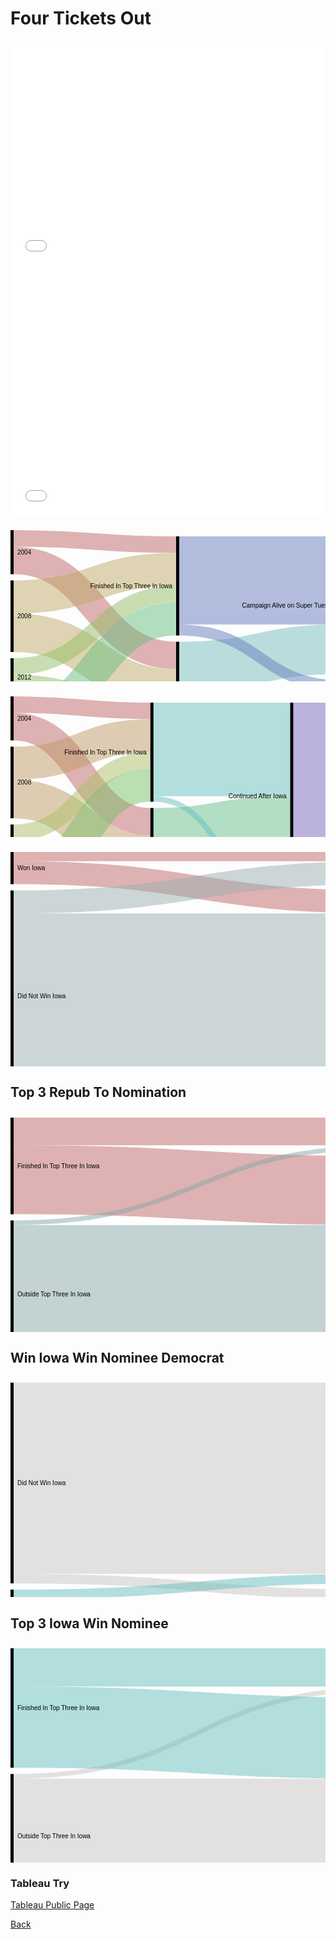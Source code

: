 # Four Tickets Out

<iframe title="Iowa: &quot;Too White, Too Old, Too Rural&quot;?" aria-label="Dot Plot" id="datawrapper-chart-GLH9i" src="//datawrapper.dwcdn.net/GLH9i/2/" scrolling="no" frameborder="0" style="width: 0; min-width: 100% !important; border: none;" height="359"></iframe><script type="text/javascript">!function(){"use strict";window.addEventListener("message",function(a){if(void 0!==a.data["datawrapper-height"])for(var e in a.data["datawrapper-height"]){var t=document.getElementById("datawrapper-chart-"+e)||document.querySelector("iframe[src*='"+e+"']");t&&(t.style.height=a.data["datawrapper-height"][e]+"px")}})}();</script>

<iframe title="Obama's Steady Ascent" aria-label="Interactive line chart" id="datawrapper-chart-vhmvr" src="//datawrapper.dwcdn.net/vhmvr/1/" scrolling="no" frameborder="0" style="width: 0; min-width: 100% !important; border: none;" height="400"></iframe><script type="text/javascript">!function(){"use strict";window.addEventListener("message",function(a){if(void 0!==a.data["datawrapper-height"])for(var e in a.data["datawrapper-height"]){var t=document.getElementById("datawrapper-chart-"+e)||document.querySelector("iframe[src*='"+e+"']");t&&(t.style.height=a.data["datawrapper-height"][e]+"px")}})}();</script>

<svg width="800" height="400" xmlns="http://www.w3.org/2000/svg"><g transform="translate(0, 10)"><g class="links" fill="none" stroke-opacity="0.5"><path d="M5,48.4523809523809C135,48.4523809523809,135,200.59523809523813,265,200.59523809523813" stroke-width="44.04761904761905" style="stroke: rgb(191, 105, 105);"></path><path d="M5,13.214285714285658C135,13.214285714285658,135,23.21428571428583,265,23.21428571428583" stroke-width="26.42857142857143" style="stroke: rgb(191, 105, 105);"></path><path d="M5,164.16666666666657C135,164.16666666666657,135,253.452380952381,265,253.452380952381" stroke-width="61.66666666666667" style="stroke: rgb(191, 169, 105);"></path><path d="M5,106.9047619047618C135,106.9047619047618,135,62.857142857142975,265,62.857142857142975" stroke-width="52.85714285714286" style="stroke: rgb(191, 169, 105);"></path><path d="M5,249.04761904761907C135,249.04761904761907,135,301.9047619047619,265,301.9047619047619" stroke-width="35.23809523809524" style="stroke: rgb(148, 191, 105);"></path><path d="M5,218.21428571428572C135,218.21428571428572,135,102.50000000000011,265,102.50000000000011" stroke-width="26.42857142857143" style="stroke: rgb(148, 191, 105);"></path><path d="M5,364.7619047619049C135,364.7619047619049,135,354.7619047619048,265,354.7619047619048" stroke-width="70.47619047619048" style="stroke: rgb(105, 191, 126);"></path><path d="M5,303.0952380952382C135,303.0952380952382,135,142.14285714285728,265,142.14285714285728" stroke-width="52.85714285714286" style="stroke: rgb(105, 191, 126);"></path><path d="M270,323.92857142857144C400,323.92857142857144,400,323.92857142857144,530,323.92857142857144" stroke-width="132.14285714285717" style="stroke: rgb(119, 190, 190);"></path><path d="M270,218.21428571428575C400,218.21428571428575,400,190.5952380952381,530,190.5952380952381" stroke-width="79.28571428571429" style="stroke: rgb(119, 190, 190);"></path><path d="M270,80.4761904761906C400,80.4761904761906,400,80.47619047619048,530,80.47619047619048" stroke-width="140.95238095238096" style="stroke: rgb(105, 126, 191);"></path><path d="M270,159.76190476190487C400,159.76190476190487,400,249.0476190476191,530,249.0476190476191" stroke-width="17.61904761904762" style="stroke: rgb(105, 126, 191);"></path><path d="M535,315.11904761904765C665,315.11904761904765,665,315.11904761904765,795,315.11904761904765" stroke-width="149.76190476190476" style="stroke: rgb(199, 208, 208);"></path><path d="M535,146.54761904761907C665,146.54761904761907,665,156.54761904761907,795,156.54761904761907" stroke-width="167.3809523809524" style="stroke: rgb(150, 56, 136);"></path><path d="M535,36.42857142857143C665,36.42857142857143,665,36.4285714285714,795,36.4285714285714" stroke-width="52.85714285714286" style="stroke: rgb(150, 56, 136);"></path></g><g class="nodes" font-family="Arial, Helvetica" font-size="10"><g><rect x="530" y="10" height="220.23809523809527" width="5" fill="#000"></rect><text x="524" y="120.11904761904763" dy="0.35em" text-anchor="end">Campaign Alive on Super Tuesday</text></g><g><rect x="530" y="240.23809523809527" height="149.76190476190476" width="5" fill="#000"></rect><text x="524" y="315.11904761904765" dy="0.35em" text-anchor="end">Suspended Campaign By Early March</text></g><g><rect x="265" y="10.000000000000114" height="158.5714285714285" width="5" fill="#000"></rect><text x="259" y="89.28571428571436" dy="0.35em" text-anchor="end">Finished In Top Three In Iowa</text></g><g><rect x="265" y="178.5714285714286" height="211.42857142857125" width="5" fill="#000"></rect><text x="259" y="284.2857142857142" dy="0.35em" text-anchor="end">Outside Top Three In Iowa</text></g><g><rect x="795" y="9.999999999999972" height="52.85714285714289" width="5" fill="#000"></rect><text x="789" y="36.428571428571416" dy="0.35em" text-anchor="end">Became Nominee</text></g><g><rect x="795" y="72.85714285714286" height="317.14285714285717" width="5" fill="#000"></rect><text x="789" y="231.42857142857144" dy="0.35em" text-anchor="end">Campaign Failed</text></g><g><rect x="0" y="-5.684341886080802e-14" height="70.47619047619042" width="5" fill="#000"></rect><text x="11" y="35.238095238095156" dy="0.35em" text-anchor="start">2004</text></g><g><rect x="0" y="80.47619047619037" height="114.52380952380963" width="5" fill="#000"></rect><text x="11" y="137.73809523809518" dy="0.35em" text-anchor="start">2008</text></g><g><rect x="0" y="205" height="61.66666666666674" width="5" fill="#000"></rect><text x="11" y="235.83333333333337" dy="0.35em" text-anchor="start">2012</text></g><g><rect x="0" y="276.66666666666674" height="123.33333333333331" width="5" fill="#000"></rect><text x="11" y="338.33333333333337" dy="0.35em" text-anchor="start">2016</text></g></g></g></svg>

<svg width="900" height="420" xmlns="http://www.w3.org/2000/svg"><g transform="translate(0, 10)"><g class="links" fill="none" stroke-opacity="0.5"><path d="M5,48.45238095238101C114.375,48.45238095238101,114.375,200.59523809523802,223.75,200.59523809523802" stroke-width="44.04761904761905" style="stroke: rgb(191, 105, 105);"></path><path d="M5,13.214285714285772C114.375,13.214285714285772,114.375,23.214285714285772,223.75,23.214285714285772" stroke-width="26.42857142857143" style="stroke: rgb(191, 105, 105);"></path><path d="M5,164.16666666666663C114.375,164.16666666666663,114.375,253.45238095238088,223.75,253.45238095238088" stroke-width="61.66666666666667" style="stroke: rgb(191, 156, 105);"></path><path d="M5,106.90476190476186C114.375,106.90476190476186,114.375,62.85714285714292,223.75,62.85714285714292" stroke-width="52.85714285714286" style="stroke: rgb(191, 156, 105);"></path><path d="M5,249.04761904761912C114.375,249.04761904761912,114.375,301.9047619047618,223.75,301.9047619047618" stroke-width="35.23809523809524" style="stroke: rgb(174, 191, 105);"></path><path d="M5,218.21428571428578C114.375,218.21428571428578,114.375,102.50000000000006,223.75,102.50000000000006" stroke-width="26.42857142857143" style="stroke: rgb(174, 191, 105);"></path><path d="M5,364.76190476190465C114.375,364.76190476190465,114.375,354.7619047619047,223.75,354.7619047619047" stroke-width="70.47619047619048" style="stroke: rgb(122, 191, 105);"></path><path d="M5,303.095238095238C114.375,303.095238095238,114.375,142.14285714285722,223.75,142.14285714285722" stroke-width="52.85714285714286" style="stroke: rgb(122, 191, 105);"></path><path d="M228.75,359.1666666666666C338.125,359.1666666666666,338.125,359.16666666666663,447.5,359.16666666666663" stroke-width="61.66666666666667" style="stroke: rgb(105, 191, 139);"></path><path d="M228.75,253.45238095238088C338.125,253.45238095238088,338.125,234.64285714285705,447.5,234.64285714285705" stroke-width="149.76190476190476" style="stroke: rgb(105, 191, 139);"></path><path d="M228.75,84.88095238095244C338.125,84.88095238095244,338.125,84.8809523809523,447.5,84.8809523809523" stroke-width="149.76190476190476" style="stroke: rgb(105, 191, 191);"></path><path d="M228.75,164.1666666666667C338.125,164.1666666666667,338.125,323.92857142857144,447.5,323.92857142857144" stroke-width="8.80952380952381" style="stroke: rgb(105, 191, 191);"></path><path d="M452.5,354.76190476190476C561.875,354.76190476190476,561.875,354.76190476190476,671.25,354.76190476190476" stroke-width="70.47619047619048" style="stroke: rgb(105, 139, 191);"></path><path d="M452.5,120.11904761904754C561.875,120.11904761904754,561.875,120.1190476190477,671.25,120.1190476190477" stroke-width="220.23809523809524" style="stroke: rgb(122, 105, 191);"></path><path d="M452.5,269.8809523809523C561.875,269.8809523809523,561.875,279.88095238095235,671.25,279.88095238095235" stroke-width="79.28571428571429" style="stroke: rgb(122, 105, 191);"></path><path d="M676.25,315.1190476190476C785.625,315.1190476190476,785.625,315.11904761904765,895,315.11904761904765" stroke-width="149.76190476190476" style="stroke: rgb(185, 182, 185);"></path><path d="M676.25,146.54761904761915C785.625,146.54761904761915,785.625,156.54761904761907,895,156.54761904761907" stroke-width="167.3809523809524" style="stroke: rgb(174, 105, 191);"></path><path d="M676.25,36.428571428571516C785.625,36.428571428571516,785.625,36.42857142857146,895,36.42857142857146" stroke-width="52.85714285714286" style="stroke: rgb(174, 105, 191);"></path></g><g class="nodes" font-family="Arial, Helvetica" font-size="10"><g><rect x="671.25" y="10.000000000000085" height="220.23809523809513" width="5" fill="#000"></rect><text x="665.25" y="120.11904761904765" dy="0.35em" text-anchor="end">Campaign Alive on Super Tuesday</text></g><g><rect x="671.25" y="240.2380952380952" height="149.7619047619047" width="5" fill="#000"></rect><text x="665.25" y="315.1190476190476" dy="0.35em" text-anchor="end">Suspended Campaign By Early March</text></g><g><rect x="447.5" y="9.999999999999915" height="299.5238095238096" width="5" fill="#000"></rect><text x="441.5" y="159.7619047619047" dy="0.35em" text-anchor="end">Continued After Iowa</text></g><g><rect x="447.5" y="319.5238095238095" height="70.4761904761906" width="5" fill="#000"></rect><text x="441.5" y="354.7619047619048" dy="0.35em" text-anchor="end">Suspended Campaign</text></g><g><rect x="223.75" y="10.000000000000057" height="158.57142857142844" width="5" fill="#000"></rect><text x="217.75" y="89.28571428571428" dy="0.35em" text-anchor="end">Finished In Top Three In Iowa</text></g><g><rect x="223.75" y="178.5714285714285" height="211.42857142857142" width="5" fill="#000"></rect><text x="217.75" y="284.2857142857142" dy="0.35em" text-anchor="end">Outside Top Three In Iowa</text></g><g><rect x="895" y="10.000000000000028" height="52.85714285714283" width="5" fill="#000"></rect><text x="889" y="36.428571428571445" dy="0.35em" text-anchor="end">Became Nominee</text></g><g><rect x="895" y="72.85714285714286" height="317.1428571428571" width="5" fill="#000"></rect><text x="889" y="231.42857142857142" dy="0.35em" text-anchor="end">Campaign Failed</text></g><g><rect x="0" y="5.684341886080802e-14" height="70.47619047619037" width="5" fill="#000"></rect><text x="11" y="35.23809523809524" dy="0.35em" text-anchor="start">2004</text></g><g><rect x="0" y="80.47619047619042" height="114.52380952380963" width="5" fill="#000"></rect><text x="11" y="137.73809523809524" dy="0.35em" text-anchor="start">2008</text></g><g><rect x="0" y="205.00000000000006" height="61.666666666666515" width="5" fill="#000"></rect><text x="11" y="235.83333333333331" dy="0.35em" text-anchor="start">2012</text></g><g><rect x="0" y="276.6666666666666" height="123.33333333333336" width="5" fill="#000"></rect><text x="11" y="338.33333333333326" dy="0.35em" text-anchor="start">2016</text></g></g></g></svg>

<svg width="600" height="420" xmlns="http://www.w3.org/2000/svg"><g transform="translate(0, 10)"><g class="links" fill="none" stroke-opacity="0.5"><path d="M5,33.113207547169665C300,33.113207547169665,300,79.9056603773584,595,79.9056603773584" stroke-width="36.79245283018868" style="stroke: rgb(191, 105, 105);"></path><path d="M5,7.358490566037593C300,7.358490566037593,300,7.3584905660379345,595,7.3584905660379345" stroke-width="14.716981132075471" style="stroke: rgb(191, 105, 105);"></path><path d="M5,79.90566037735857C300,79.90566037735857,300,33.113207547170006,595,33.113207547170006" stroke-width="36.79245283018868" style="stroke: rgb(155, 175, 175);"></path><path d="M5,249.15094339622652C300,249.15094339622652,300,249.15094339622635,595,249.15094339622635" stroke-width="301.6981132075472" style="stroke: rgb(155, 175, 175);"></path></g><g class="nodes" font-family="Arial, Helvetica" font-size="10"><g><rect x="0" y="61.50943396226424" height="338.4905660377359" width="5" fill="#000"></rect><text x="11" y="230.7547169811322" dy="0.35em" text-anchor="start">Did Not Win Iowa</text></g><g><rect x="0" y="-1.4210854715202004e-13" height="51.50943396226438" width="5" fill="#000"></rect><text x="11" y="25.75471698113205" dy="0.35em" text-anchor="start">Won Iowa</text></g><g><rect x="595" y="1.9895196601282805e-13" height="51.50943396226387" width="5" fill="#000"></rect><text x="589" y="25.754716981132134" dy="0.35em" text-anchor="end">Became Nominee</text></g><g><rect x="595" y="61.50943396226407" height="338.49056603773573" width="5" fill="#000"></rect><text x="589" y="230.75471698113193" dy="0.35em" text-anchor="end">Campaign Failed</text></g></g></g></svg>

## Top 3 Repub To Nomination 

<svg width="600" height="420" xmlns="http://www.w3.org/2000/svg"><g transform="translate(0, 10)"><g class="links" fill="none" stroke-opacity="0.5"><path d="M5,99.3396226415095C300,99.3396226415095,300,116.69811320754721,595,116.69811320754721" stroke-width="110.37735849056604" style="stroke: rgb(191, 105, 105);"></path><path d="M5,22.07547169811326C300,22.07547169811326,300,22.075471698113176,595,22.075471698113176" stroke-width="44.15094339622641" style="stroke: rgb(191, 105, 105);"></path><path d="M5,285.94339622641496C300,285.94339622641496,300,285.9433962264151,595,285.9433962264151" stroke-width="228.1132075471698" style="stroke: rgb(137, 168, 168);"></path><path d="M5,168.20754716981122C300,168.20754716981122,300,47.830188679245246,595,47.830188679245246" stroke-width="7.3584905660377355" style="stroke: rgb(137, 168, 168);"></path></g><g class="nodes" font-family="Arial, Helvetica" font-size="10"><g><rect x="0" y="5.684341886080802e-14" height="154.5283018867923" width="5" fill="#000"></rect><text x="11" y="77.2641509433962" dy="0.35em" text-anchor="start">Finished In Top Three In Iowa</text></g><g><rect x="0" y="164.52830188679235" height="235.4716981132076" width="5" fill="#000"></rect><text x="11" y="282.26415094339615" dy="0.35em" text-anchor="start">Outside Top Three In Iowa</text></g><g><rect x="595" y="-2.842170943040401e-14" height="51.50943396226421" width="5" fill="#000"></rect><text x="589" y="25.754716981132077" dy="0.35em" text-anchor="end">Became Nominee</text></g><g><rect x="595" y="61.50943396226418" height="338.49056603773585" width="5" fill="#000"></rect><text x="589" y="230.7547169811321" dy="0.35em" text-anchor="end">Campaign Failed</text></g></g></g></svg>

## Win Iowa Win Nominee Democrat

<svg width="600" height="420" xmlns="http://www.w3.org/2000/svg"><g transform="translate(0, 10)"><g class="links" fill="none" stroke-opacity="0.5"><path d="M5,152.9411764705883C300,152.9411764705883,300,152.94117647058823,595,152.94117647058823" stroke-width="305.88235294117646" style="stroke: rgb(201, 195, 195);"></path><path d="M5,313.5294117647059C300,313.5294117647059,300,338.82352941176464,595,338.82352941176464" stroke-width="15.294117647058824" style="stroke: rgb(201, 195, 195);"></path><path d="M5,373.23529411764696C300,373.23529411764696,300,373.235294117647,595,373.235294117647" stroke-width="53.529411764705884" style="stroke: rgb(105, 191, 191);"></path><path d="M5,338.8235294117646C300,338.8235294117646,300,313.52941176470586,595,313.52941176470586" stroke-width="15.294117647058824" style="stroke: rgb(105, 191, 191);"></path></g><g class="nodes" font-family="Arial, Helvetica" font-size="10"><g><rect x="0" y="5.684341886080802e-14" height="321.17647058823513" width="5" fill="#000"></rect><text x="11" y="160.58823529411762" dy="0.35em" text-anchor="start">Did Not Win Iowa</text></g><g><rect x="0" y="331.1764705882352" height="68.82352941176472" width="5" fill="#000"></rect><text x="11" y="365.58823529411757" dy="0.35em" text-anchor="start">Won Iowa</text></g><g><rect x="595" y="331.17647058823525" height="68.82352941176472" width="5" fill="#000"></rect><text x="589" y="365.5882352941176" dy="0.35em" text-anchor="end">Became Nominee</text></g><g><rect x="595" y="0" height="321.17647058823525" width="5" fill="#000"></rect><text x="589" y="160.58823529411762" dy="0.35em" text-anchor="end">Campaign Failed</text></g></g></g></svg>

## Top 3 Iowa Win Nominee

<svg width="600" height="420" xmlns="http://www.w3.org/2000/svg"><g transform="translate(0, 10)"><g class="links" fill="none" stroke-opacity="0.5"><path d="M5,304.4117647058823C300,304.4117647058823,300,304.41176470588243,595,304.41176470588243" stroke-width="191.1764705882353" style="stroke: rgb(201, 195, 195);"></path><path d="M5,204.99999999999997C300,204.99999999999997,300,65.00000000000014,595,65.00000000000014" stroke-width="7.647058823529412" style="stroke: rgb(201, 195, 195);"></path><path d="M5,126.17647058823536C300,126.17647058823536,300,143.82352941176478,595,143.82352941176478" stroke-width="130" style="stroke: rgb(105, 191, 191);"></path><path d="M5,30.588235294117705C300,30.588235294117705,300,30.58823529411779,595,30.58823529411779" stroke-width="61.1764705882353" style="stroke: rgb(105, 191, 191);"></path></g><g class="nodes" font-family="Arial, Helvetica" font-size="10"><g><rect x="0" y="5.684341886080802e-14" height="191.17647058823522" width="5" fill="#000"></rect><text x="11" y="95.58823529411767" dy="0.35em" text-anchor="start">Finished In Top Three In Iowa</text></g><g><rect x="0" y="201.17647058823528" height="198.82352941176464" width="5" fill="#000"></rect><text x="11" y="300.58823529411757" dy="0.35em" text-anchor="start">Outside Top Three In Iowa</text></g><g><rect x="595" y="1.4210854715202004e-13" height="68.82352941176464" width="5" fill="#000"></rect><text x="589" y="34.41176470588246" dy="0.35em" text-anchor="end">Became Nominee</text></g><g><rect x="595" y="78.82352941176478" height="321.1764705882351" width="5" fill="#000"></rect><text x="589" y="239.41176470588232" dy="0.35em" text-anchor="end">Campaign Failed</text></g></g></g></svg>

### Tableau Try

[Tableau Public Page](https://public.tableau.com/profile/jeff.p7586#!/)

[Back](https://jeffpflanz.github.io/Jeff-CMU-Repository/)

